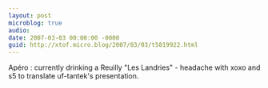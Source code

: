 ```yaml
---
layout: post
microblog: true
audio: 
date: 2007-03-03 00:00:00 -0000
guid: http://xtof.micro.blog/2007/03/03/t5819922.html
---
```

Apéro : currently drinking a Reuilly "Les Landries" - headache with xoxo and s5 to translate uf-tantek's presentation.
